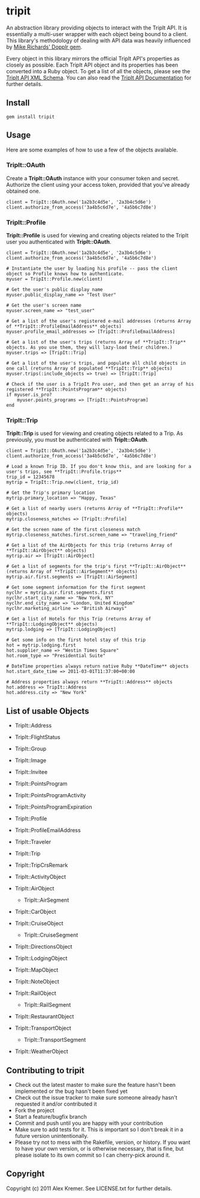 # tripit

An abstraction library providing objects to interact with the TripIt API. It is essentially a multi-user wrapper with each object being bound to a client. This library's methodology of dealing with API data was heavily influenced by [Mike Richards' Dopplr gem](http://github.com/mikeric/dopplr).

Every object in this library mirrors the official TripIt API's properties as closely as possible. Each TripIt API object and its properties has been converted into a Ruby object. To get a list of all the objects, please see the [TripIt API XML Schema](https://api.dev.tripit.com/xsd/tripit-api-obj-v1.xsd). You can also read the [TripIt API Documentation](http://github.com/tripit/api/downloads) for further details.

## Install

    gem install tripit

## Usage

Here are some examples of how to use a few of the objects available. 

### TripIt::OAuth

Create a **TripIt::OAuth** instance with your consumer token and secret. Authorize the client using your access token, provided that you've already obtained one.

    client = TripIt::OAuth.new('1a2b3c4d5e', '2a3b4c5d6e')
    client.authorize_from_access('3a4b5c6d7e', '4a5b6c7d8e')
    
### TripIt::Profile

**TripIt::Profile** is used for viewing and creating objects related to the TripIt user you authenticated with **TripIt::OAuth**.

	client = TripIt::OAuth.new('1a2b3c4d5e', '2a3b4c5d6e')
	client.authorize_from_access('3a4b5c6d7e', '4a5b6c7d8e')

	# Instantiate the user by loading his profile -- pass the client object so Profile knows how to authenticate.
	myuser = TripIt::Profile.new(client)
	
	# Get the user's public display name
	myuser.public_display_name => "Test User"
	
	# Get the user's screen name
	myuser.screen_name => "test_user"
	
	# Get a list of the user's registered e-mail addresses (returns Array of **TripIt::ProfileEmailAddress** objects)
	myuser.profile_email_addresses => [TripIt::ProfileEmailAddress]
	
	# Get a list of the user's trips (returns Array of **TripIt::Trip** objects. As you use them, they will lazy-load their children.)
	myuser.trips => [TripIt::Trip]
	
	# Get a list of the user's trips, and populate all child objects in one call (returns Array of populated **TripIt::Trip** objects)
	myuser.trips(:include_objects => true) => [TripIt::Trip]
	
	# Check if the user is a TripIt Pro user, and then get an array of his registered **TripIt::PointsProgram** objects)
	if myuser.is_pro?
		myuser.points_programs => [TripIt::PointsProgram]
	end

### TripIt::Trip

**TripIt::Trip** is used for viewing and creating objects related to a Trip. As previously, you must be authenticated with **TripIt::OAuth**.

	client = TripIt::OAuth.new('1a2b3c4d5e', '2a3b4c5d6e')
	client.authorize_from_access('3a4b5c6d7e', '4a5b6c7d8e')
	
	# Load a known Trip ID. If you don't know this, and are looking for a user's trips, see **TripIt::Profile.trips**
	trip_id = 12345678
	mytrip = TripIt::Trip.new(client, trip_id)
	
	# Get the Trip's primary location
	mytrip.primary_location => "Happy, Texas"
	
	# Get a list of nearby users (returns Array of **TripIt::Profile** objects)
	mytrip.closeness_matches => [TripIt::Profile]
	
	# Get the screen name of the first closeness match
	mytrip.closeness_matches.first.screen_name => "traveling_friend"
	
	# Get a list of the AirObjects for this trip (returns Array of **TripIt::AirObject** objects)
	mytrip.air => [TripIt::AirObject]
	
	# Get a list of segments for the trip's first **TripIt::AirObject** (returns Array of **TripIt::AirSegment** objects)
	mytrip.air.first.segments => [TripIt::AirSegment]
	
	# Get some segment information for the first segment
	nyclhr = mytrip.air.first.segments.first
	nyclhr.start_city_name => "New York, NY"
	nyclhr.end_city_name => "London, United Kingdom"
	nyclhr.marketing_airline => "British Airways"

	# Get a list of Hotels for this Trip (returns Array of **TripIt::LodgingObject** objects)
	mytrip.lodging => [TripIt::LodgingObject]
	
	# Get some info on the first hotel stay of this trip
	hot = mytrip.lodging.first
	hot.supplier_name => "Westin Times Square"
	hot.room_type => "Presidential Suite"
	
	# DateTime properties always return native Ruby **DateTime** objects
	hot.start_date_time => 2011-03-01T11:37:00+00:00
	
	# Address properties always return **TripIt::Address** objects
	hot.address => TripIt::Address
	hot.address.city => "New York"
	
## List of usable Objects

*	TripIt::Address
*	TripIt::FlightStatus
*	TripIt::Group
*	TripIt::Image
*	TripIt::Invitee
*	TripIt::PointsProgram
*	TripIt::PointsProgramActivity
*	TripIt::PointsProgramExpiration
*	TripIt::Profile
*	TripIt::ProfileEmailAddress
*	TripIt::Traveler
*	TripIt::Trip
*	TripIt::TripCrsRemark

*	TripIt::ActivityObject
*	TripIt::AirObject
	*	TripIt::AirSegment
*	TripIt::CarObject
*	TripIt::CruiseObject
	*	TripIt::CruiseSegment
*	TripIt::DirectionsObject
*	TripIt::LodgingObject
*	TripIt::MapObject
*	TripIt::NoteObject
*	TripIt::RailObject
	*	TripIt::RailSegment
*	TripIt::RestaurantObject
*	TripIt::TransportObject
	*	TripIt::TransportSegment
*	TripIt::WeatherObject

## Contributing to tripit
 
* Check out the latest master to make sure the feature hasn't been implemented or the bug hasn't been fixed yet
* Check out the issue tracker to make sure someone already hasn't requested it and/or contributed it
* Fork the project
* Start a feature/bugfix branch
* Commit and push until you are happy with your contribution
* Make sure to add tests for it. This is important so I don't break it in a future version unintentionally.
* Please try not to mess with the Rakefile, version, or history. If you want to have your own version, or is otherwise necessary, that is fine, but please isolate to its own commit so I can cherry-pick around it.

## Copyright

Copyright (c) 2011 Alex Kremer. See LICENSE.txt for further details.

